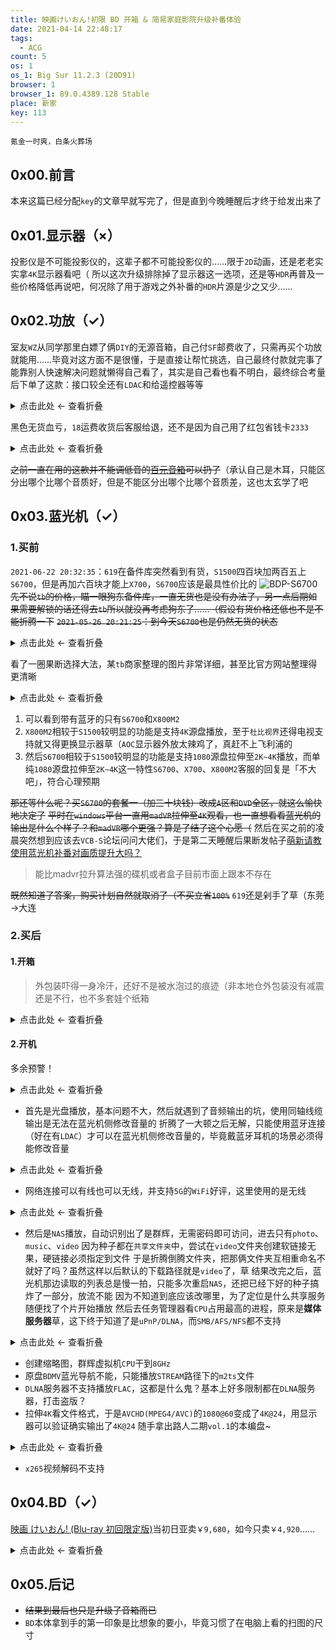 ```yaml
---
title: 映画けいおん!初限 BD 开箱 & 简易家庭影院升级补番体验
date: 2021-04-14 22:48:17
tags:
  - ACG
count: 5
os: 1
os_1: Big Sur 11.2.3 (20D91)
browser: 1
browser_1: 89.0.4389.128 Stable
place: 新家
key: 113
---
```

    氪金一时爽，白条火葬场
<!-- more -->
## 0x00.前言
本来这篇已经分配`key`的文章早就写完了，但是直到今晚睡醒后才终于给发出来了

## 0x01.显示器（×）
投影仪是不可能投影仪的，这辈子都不可能投影仪的……限于`2D`动画，还是老老实实拿`4K`显示器看吧（
所以这次升级排除掉了显示器这一选项，还是等`HDR`再普及一些价格降低再说吧，何况除了用于游戏之外补番的`HDR`片源是少之又少……

## 0x02.功放（✓）
室友`WZ`从同学那里白嫖了俩`DIY`的无源音箱，自己付`SF`邮费收了，只需再买个功放就能用……毕竟对这方面不是很懂，于是直接让帮忙挑选，自己最终付款就完事了
能靠别人快速解决问题就懒得自己看了，其实是自己看也看不明白，最终综合考量后下单了这款：接口较全还有`LDAC`和给遥控器等等

<details><summary>点击此处 ← 查看折叠</summary>

![520.06](https://i1.yuangezhizao.cn/macOS/QQ20210414-230425@2x.png!webp)

</details>

黑色无货血亏，`18`运费收货后客服给退，还不是因为自己用了红包省钱卡`2333`

<details><summary>点击此处 ← 查看折叠</summary>

![淘金币终于派上用场了](https://i1.yuangezhizao.cn/macOS/QQ20210414-230552@2x.png!webp)

`2021-07-14 19:54:24`：近期发现降价一百多？
![398](https://i1.yuangezhizao.cn/Redmi-K20Pro/Screenshot_2021-07-14-19-51-32-129_com.taobao.tao.jpg!webp)
![](https://i1.yuangezhizao.cn/Redmi-K20Pro/Screenshot_2021-07-14-19-49-31-017_com.taobao.tao.jpg!webp)

</details>

~~之前一直在用的这款并不能调低音的[百元音箱](../Windows/desktop.html#详情)可以扔了~~（承认自己是木耳，只能区分出哪个比哪个音质好，但是不能区分出哪个比哪个音质差，这也太玄学了吧

## 0x03.蓝光机（✓）
### 1.买前
`2021-06-22 20:32:35`：`619`在备件库突然看到有货，`S1500`四百块加两百五上`S6700`，但是再加六百块才能上`X700`，`S6700`应该是最具性价比的
![BDP-S6700](https://i1.yuangezhizao.cn/macOS/20210622203602.png!webp)
~~先不说`tb`的价格，瞄一眼狗东备件库，一直无货也是没有办法了，另一点后期如果需要解锁的话还得去`tb`所以就没再考虑狗东了……（假设有货价格还低也不是不能折腾一下~~
~~`2021-05-26 20:21:25`：到今天`S6700`也是仍然无货的状态~~

<details><summary>点击此处 ← 查看折叠</summary>

![619](https://i1.yuangezhizao.cn/Redmi-K20Pro/Screenshot_2021-06-22-20-39-11-896_com.jingdong.a.jpg!webp)
![狗东备件库](https://i1.yuangezhizao.cn/Redmi-K20Pro/Screenshot_2021-04-14-23-22-15-308_com.jingdong.a.jpg!webp)

</details>

看了一圈果断选择大法，某`tb`商家整理的图片非常详细，甚至比官方网站整理得更清晰

<details><summary>点击此处 ← 查看折叠</summary>

![对比表格](https://i1.yuangezhizao.cn/macOS/QQ20210414-231908@2x.png!webp)

</details>

1. 可以看到带有蓝牙的只有`S6700`和`X800M2`
2. `X800M2`相较于`S1500`较明显的功能是支持`4K`源盘播放，至于`杜比视界`还得电视支持就又得更换显示器草（`AOC`显示器外放太辣鸡了，真赶不上飞利浦的
3. 然后`S6700`相较于`S1500`较明显的功能是支持`1080`源盘拉伸至`2K~4K`播放，而单纯`1080`源盘拉伸至`2K~4K`这一特性`S6700`、`X700`、`X800M2`客服的回复是「不大吧」，符合心理预期

~~那还等什么呢？买`S6700`的套餐一（加三十块钱）改成`A`区和`DVD`全区，就这么愉快地决定了~~
~~平时在`windows`平台一直用`madVR`拉伸至`4K`观看，也一直想看看蓝光机的输出是什么个样子？和`madVR`哪个更强？算是了结了这个心愿（~~
然后在买之前的凌晨突然想到应该去`VCB-S`论坛问问大佬们，于是第二天睡醒后果断发帖子[萌新请教使用蓝光机补番对画质提升大吗？](https://web.archive.org/web/20210526122613/https://bbs.vcb-s.com/forum.php?mod=viewthread&tid=7571&page=1)
> 能比madvr拉升算法强的碟机或者盒子目前市面上跟本不存在

~~既然知道了答案，购买计划自然就取消了（不买立省`100%`~~
`619`还是剁手了草（东莞→大连

### 2.买后
#### 1.开箱
> 外包装吓得一身冷汗，还好不是被水泡过的痕迹（非本地仓外包装没有减震还是不行，也不多套娃个纸箱

<details><summary>点击此处 ← 查看折叠</summary>

![包装正面](https://i1.yuangezhizao.cn/Redmi-K20Pro/IMG_20210622_110651.jpg!view)
![包装左面](https://i1.yuangezhizao.cn/Redmi-K20Pro/IMG_20210622_110802.jpg!view)

没错，又是盯备件库捡漏
![包装上面](https://i1.yuangezhizao.cn/Redmi-K20Pro/IMG_20210622_110835.jpg!view)

`12V`电源
![电源](https://i1.yuangezhizao.cn/Redmi-K20Pro/IMG_20210622_111101.jpg!view)

自己有`HDMI`线，就没拆
![HDMI](https://i1.yuangezhizao.cn/Redmi-K20Pro/IMG_20210622_111117.jpg!view)
![本体前面](https://i1.yuangezhizao.cn/Redmi-K20Pro/IMG_20210622_111903.jpg!view)
![本体后面](https://i1.yuangezhizao.cn/Redmi-K20Pro/IMG_20210622_111845.jpg!view)
![本体下面](https://i1.yuangezhizao.cn/Redmi-K20Pro/IMG_20210622_111444.jpg!view)
![全家福](https://i1.yuangezhizao.cn/Redmi-K20Pro/IMG_20210622_112554.jpg!view)

测试用的同轴线，非原厂配件
![同轴线](https://i1.yuangezhizao.cn/Redmi-K20Pro/IMG_20210622_112913.jpg!view)

</details>

#### 2.开机
多余预警！

<details><summary>点击此处 ← 查看折叠</summary>

![索法](https://i1.yuangezhizao.cn/Redmi-K20Pro/IMG_20210622_115441.jpg!view)
![每次开机的初始化](https://i1.yuangezhizao.cn/Redmi-K20Pro/IMG_20210622_115452.jpg!view)
![简体中文](https://i1.yuangezhizao.cn/Redmi-K20Pro/IMG_20210622_115514.jpg!view)
![快速启动](https://i1.yuangezhizao.cn/Redmi-K20Pro/IMG_20210622_115525.jpg!view)
![主界面](https://i1.yuangezhizao.cn/Redmi-K20Pro/IMG_20210622_115920.jpg!view)
![设定](https://i1.yuangezhizao.cn/Redmi-K20Pro/IMG_20210622_120003.jpg!view)

</details>

- 首先是光盘播放，基本问题不大，然后就遇到了音频输出的坑，使用同轴线缆输出是无法在蓝光机侧修改音量的
折腾了一大顿之后无解，只能使用蓝牙连接（好在有`LDAC`）才可以在蓝光机侧修改音量的，毕竟戴蓝牙耳机的场景必须得能修改音量

<details><summary>点击此处 ← 查看折叠</summary>

![蓝牙真香，但也不是一直都是 96KHz](https://i1.yuangezhizao.cn/Redmi-K20Pro/Screenshot_2021-06-22-22-52-03-707_com.google.and.jpg!webp)
![蓝牙功放](https://i1.yuangezhizao.cn/Redmi-K20Pro/IMG_20210622_131153.jpg!view)
![仅支持调节蓝牙音量](https://i1.yuangezhizao.cn/Redmi-K20Pro/IMG_20210622_131337.jpg!view)

</details>

- 网络连接可以有线也可以无线，并支持`5G`的`WiFi`好评，这里使用的是无线

<details><summary>点击此处 ← 查看折叠</summary>

![轻松网络设定](https://i1.yuangezhizao.cn/Redmi-K20Pro/IMG_20210622_115536.jpg!view)
![联网方式](https://i1.yuangezhizao.cn/Redmi-K20Pro/IMG_20210622_115554.jpg!view)
![无线网络](https://i1.yuangezhizao.cn/Redmi-K20Pro/IMG_20210622_115631.jpg!view)
![软键盘](https://i1.yuangezhizao.cn/Redmi-K20Pro/IMG_20210622_115642.jpg!view)
![正在连接网络](https://i1.yuangezhizao.cn/Redmi-K20Pro/IMG_20210622_115737.jpg!view)
![用户协议](https://i1.yuangezhizao.cn/Redmi-K20Pro/IMG_20210622_115849.jpg!view)
![1/3](https://i1.yuangezhizao.cn/Redmi-K20Pro/IMG_20210622_115857.jpg!view)
![3/3](https://i1.yuangezhizao.cn/Redmi-K20Pro/IMG_20210622_115900.jpg!view)

</details>

- 然后是`NAS`播放，自动识别出了是群辉，无需密码即可访问，进去只有`photo`、`music`、`video`
因为种子都在`共享文件夹`中，尝试在`video`文件夹创建软链接无果，硬链接必须指定到文件
于是折腾倒腾文件夹，把那俩文件夹互相重命名不就好了吗？虽然这样以后默认的下载路径就是`video`了，草
结果改完之后，蓝光机那边读取的列表总是慢一拍，只能多次重启`NAS`，还把已经下好的种子搞炸了一部分，放流不能
因为不知道到底应该改哪里，为了定位是什么共享服务随便找了个片开始播放
然后去任务管理器看`CPU`占用最高的进程，原来是**媒体服务器**草，这下终于知道了是`uPnP/DLNA`，而`SMB/AFS/NFS`都不支持

<details><summary>点击此处 ← 查看折叠</summary>

![NAS](https://i1.yuangezhizao.cn/Redmi-K20Pro/IMG_20210622_120534.jpg!view)

</details>

- 创建缩略图，群辉虚拟机`CPU`干到`8GHz`
- 原盘`BDMV`蓝光导航不能，只能播放`STREAM`路径下的`m2ts`文件
- `DLNA`服务器不支持播放`FLAC`，这都是什么鬼？基本上好多限制都在`DLNA`服务器，打击盗版？
- 拉伸`4K`看文件格式，于是`AVCHD(MPEG4/AVC)`的`1080@60`变成了`4K@24`，用显示器可以验证确实输出了`4K@24`
随手拿出路人二期`vol.1`的本编盘~

<details><summary>点击此处 ← 查看折叠</summary>

![4K/24p](https://i1.yuangezhizao.cn/Redmi-K20Pro/IMG_20210622_122913.jpg!view)
![可总感觉还是有些粗糙](https://i1.yuangezhizao.cn/Redmi-K20Pro/IMG_20210622_123141.jpg!view)
![4K](https://i1.yuangezhizao.cn/Redmi-K20Pro/IMG_20210622_120121.jpg!view)
![3840*2160@24](https://i1.yuangezhizao.cn/Redmi-K20Pro/Screenshot_2021-06-22-22-16-09-550_com.google.and.jpg!webp)

</details>

- `x265`视频解码不支持

## 0x04.BD（✓）
[映画 けいおん! (Blu-ray 初回限定版)](https://web.archive.org/web/20210526123030/https://www.amazon.co.jp/%E6%98%A0%E7%94%BB-%E3%81%91%E3%81%84%E3%81%8A%E3%82%93-Blu-ray-%E5%88%9D%E5%9B%9E%E9%99%90%E5%AE%9A%E7%89%88-%E5%B1%B1%E7%94%B0%E5%B0%9A%E5%AD%90/dp/B007UXG5U4?language=ja_JP)当初日亚卖`￥9,680`，如今只卖`￥4,920`……

<details><summary>点击此处 ← 查看折叠</summary>

![1](https://i1.yuangezhizao.cn/Redmi-K20Pro/IMG_20210416_100931.jpg!view)
![2](https://i1.yuangezhizao.cn/Redmi-K20Pro/IMG_20210416_101101.jpg!view)
![3](https://i1.yuangezhizao.cn/Redmi-K20Pro/IMG_20210416_101115.jpg!view)
![4](https://i1.yuangezhizao.cn/Redmi-K20Pro/IMG_20210416_101230.jpg!view)
![5](https://i1.yuangezhizao.cn/Redmi-K20Pro/IMG_20210416_101648.jpg!view)
![6](https://i1.yuangezhizao.cn/Redmi-K20Pro/IMG_20210416_102412.jpg!view)
![7](https://i1.yuangezhizao.cn/Redmi-K20Pro/IMG_20210416_102047.jpg!view)
![8](https://i1.yuangezhizao.cn/Redmi-K20Pro/IMG_20210416_103430.jpg!view)
![9](https://i1.yuangezhizao.cn/Redmi-K20Pro/IMG_20210416_102726.jpg!view)

</details>

## 0x05.后记
- ~~结果到最后也只是升级了音箱而已~~
- `BD`本体拿到手的第一印象是比想象的要小，毕竟习惯了在电脑上看的扫图的尺寸
